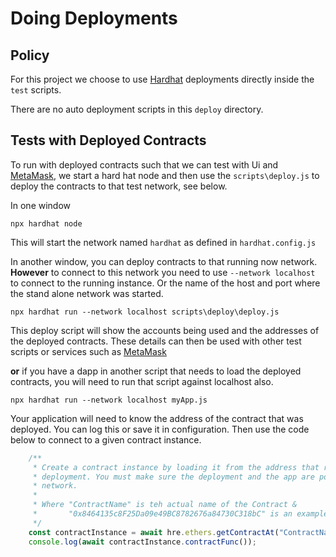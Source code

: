 # Doing Deployments

## Policy

For this project we choose to use [Hardhat](https://www.npmjs.com/package/hardhat) deployments directly inside the ```test``` scripts.

There are no auto deployment scripts in this ```deploy``` directory.

## Tests with Deployed Contracts

To run with deployed contracts such that we can test with Ui and [MetaMask](https://metamask.io/), we start a hard hat node and then use the ```scripts\deploy.js``` to deploy the contracts to that test network, see below.

In one window

```text
npx hardhat node
```

This will start the network named ```hardhat``` as defined in ```hardhat.config.js```

In another window, you can deploy contracts to that running now network. **However** to connect to this network you need to use ```--network localhost``` to connect to the running instance. Or the name of the host and port where the stand alone network was started.

```text
npx hardhat run --network localhost scripts\deploy\deploy.js
```

This deploy script will show the accounts being used and the addresses of the deployed contracts. These details can then be used with other test scripts or services such as [MetaMask](https://metamask.io/)

**or** if you have a dapp in another script that needs to load the deployed contracts, you will need to run that script against localhost also.

```text
npx hardhat run --network localhost myApp.js
```

Your application will need to know the address of the contract that was deployed. You can log this or save it in configuration. Then use the code below to connect to a given contract instance.

```javascript
    /**
     * Create a contract instance by loading it from the address that resulted from its
     * deployment. You must make sure the deployment and the app are pointing at the same
     * network.
     * 
     * Where "ContractName" is teh actual name of the Contract &
     *       "0x8464135c8F25Da09e49BC8782676a84730C318bC" is an example of a real deployed contract address.
     */
    const contractInstance = await hre.ethers.getContractAt("ContractName", "0x8464135c8F25Da09e49BC8782676a84730C318bC");      
    console.log(await contractInstance.contractFunc());
```
